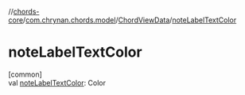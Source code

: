 //[chords-core](../../../index.md)/[com.chrynan.chords.model](../index.md)/[ChordViewData](index.md)/[noteLabelTextColor](note-label-text-color.md)

# noteLabelTextColor

[common]\
val [noteLabelTextColor](note-label-text-color.md): Color
